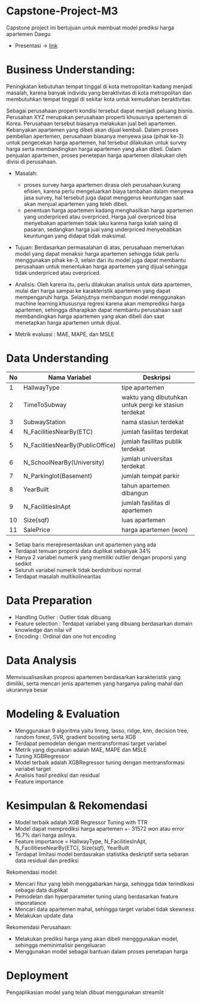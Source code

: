 # Capstone-Project-M3
Capstone project ini bertujuan untuk membuat model prediksi harga apartemen Daegu

- Presentasi -> [link](https://drive.google.com/drive/folders/1Ni71YrJY8iD9mTspXsFcN4phcT9Fio6V?usp=sharing)

# Business Understanding:
Peningkatan kebutuhan tempat tinggal di kota metropolitan kadang menjadi masalah, karena banyak individu yang beraktivitas di kota metropolitan dan membutuhkan tempat tinggal di sekitar kota untuk kemudahan beraktivitas.

Sebagai perusahaan properti kondisi tersebut dapat menjadi peluang bisnis. Perusahan XYZ merupakan perusahaan properti khususnya apertemen di Korea. Perusahaan tersebut biasanya melakukan jual beli apartemen. Kebanyakan apartemen yang dibeli akan dijual kembali. Dalam proses pembelian apertemen, perusahaan biasanya menyewa jasa (pihak ke-3) untuk pengecekan harga apartemen, hal tersebut dilakukan untuk survey harga serta  membandingkan harga apartemen yang akan dibeli. Dalam penjualan apartemen, proses penetepan harga apartemen dilakukan oleh divisi di perusahaan. 

- Masalah:
  - proses survey harga apartemen dirasa oleh perusahaan kurang efisien, karena perlu mengeluarkan biaya tambahan dalam menyewa jasa survey, hal tersebut juga dapat menggerus keuntungan saat akan menjual apartemen yang teleh dibeli.
  - penentuan harga apartemen kadang menghasilkan harga apartemen yang underpriced atau overpriced. Harga jual overpriced bisa menyebakan apartemen tidak laku karena harga kalah saing di pasaran, sedangkan harga jual yang underpriced menyebabkan keuntungan yang didapat tidak maksimal.

- Tujuan: Berdasarkan permasalahan di atas,  perusahaan memerlukan model yang dapat menaksir harga apartemen sehingga tidak perlu menggunakan pihak ke-3, selain dari itu model juga dapat membantu perusahaan untuk menentukan harga apartemen yang dijual sehingga tidak underpriced atau overpriced.

- Analisis: Oleh karena itu, perlu dilakukan analisis untuk data apartemen, mulai dari harga sampai ke karakteristik apartemen yang dapat mempengaruhi harga. Selanjutnya membangun model menggunakan machine learning khususnya regresi karena akan memprediksi harga apartemen, sehingga diharapkan dapat membantu perusahaan saat membandingkan harga apartemen yang akan dibeli dan saat menetapkan harga apartemen untuk dijual.

- Metrik evaluasi : MAE, MAPE, dan MSLE

# Data Understanding

|No|Nama Variabel|Deskripsi
|---|---|---|
|1|HallwayType|tipe apartemen
|2|TimeToSubway|waktu yang dibutuhkan untuk pergi ke stasiun terdekat
|3|SubwayStation|nama stasiun terdekat
|4|N_FacilitiesNearBy(ETC)|jumlah fasilitas terdekat
|5|N_FacilitiesNearBy(PublicOffice)|jumlah fasilitas publik terdekat
|6|N_SchoolNearBy(University)|jumlah universitas terdekat|
|7|N_Parkinglot(Basement)|jumlah tempat parkir|
|8|YearBuilt|tahun apartemen dibangun|
|9|N_FacilitiesInApt|jumlah fasilitas di apartemen|
|10|Size(sqf)|luas apartemen|
|11|SalePrice|harga apartemen (won)|

- Setiap baris merepresentasikan unit apartemen yang ada
- Terdapat temuan proporsi data duplikat sebanyak 34%
- Hanya 2 variabel numerik yang memiliki outlier dengan proporsi yang sedikit
- Seluruh variabel numerik tidak berdistribusi normal
- Terdapat masalah multikolinearitas

# Data Preparation
- Handling Outlier : Outlier tidak dibuang
- Feature selection : Terdapat variabel yang dibuang berdasarkan domain knowledge dan nilai vif
- Encoding : Ordinal dan one hot encoding

# Data Analysis
Memvisualisasikan proprosi apartemen berdasarkan karakteristik yang dimiliki, serta mencari jenis apartemen yang harganya paling mahal dan ukurannya besar

# Modeling & Evaluation
- Menggunakan 9 algoritma yaitu linreg, lasso, ridge, knn, decision tree, random forest, SVR, gradient boosting serta XGB
- Terdapat pemodelan dengan mentransformasi target variabel
- Metrik yang digunakan adalah MAE, MAPE dan MSLE
- Tuning XGBRegressor
- Model terbaik adalah XGBRegressor tuning dengan mentransformasi variabel target
- Analisis hasil prediksi dan residual
- Feature importance
  
# Kesimpulan & Rekomendasi 
- Model terbaik adalah XGB Regressor Tuning with TTR
- Model dapat memprediksi harga apartemen +- 31572 won atau error 16.7% dari harga aslinya.
- Feature importance = HallwayType, N_FacilitiesInApt, N_FacilitieseNearBy(ETC), Size(sqf), YearBuilt
- Terdapat limitasi model berdasrakan statistika deskriptif serta sebaran data residual dan prediksi

Rekomendasi model:
- Mencari fitur yang lebih menggabarkan harga, sehingga tidak terindikasi sebagai data duplikat
- Pemodelan dan hyperparameter tuning ulang berdasarkan feature imporatance
- Mencari data apartemen mahal, sehingga target variabel tidak skewness
- Melakukan update data

Rekomendasi Perusahaan:
- Melakukan prediksi harga yang akan dibeli mengggunakan model, sehingga meminimalisir pengeluaran
- Menggunakan model sebagai bantuan dalam proses penetapan harga

# Deployment
Pengaplikasian model yang telah dibuat menggunakan streamlit

